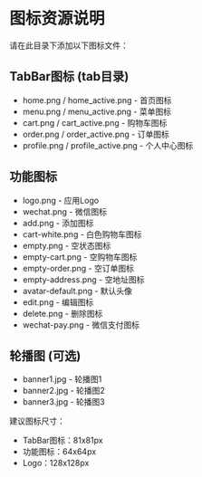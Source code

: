# 图标资源说明

请在此目录下添加以下图标文件：

## TabBar图标 (tab目录)
- home.png / home_active.png - 首页图标
- menu.png / menu_active.png - 菜单图标  
- cart.png / cart_active.png - 购物车图标
- order.png / order_active.png - 订单图标
- profile.png / profile_active.png - 个人中心图标

## 功能图标
- logo.png - 应用Logo
- wechat.png - 微信图标
- add.png - 添加图标
- cart-white.png - 白色购物车图标
- empty.png - 空状态图标
- empty-cart.png - 空购物车图标
- empty-order.png - 空订单图标
- empty-address.png - 空地址图标
- avatar-default.png - 默认头像
- edit.png - 编辑图标
- delete.png - 删除图标
- wechat-pay.png - 微信支付图标

## 轮播图 (可选)
- banner1.jpg - 轮播图1
- banner2.jpg - 轮播图2  
- banner3.jpg - 轮播图3

建议图标尺寸：
- TabBar图标：81x81px
- 功能图标：64x64px  
- Logo：128x128px
